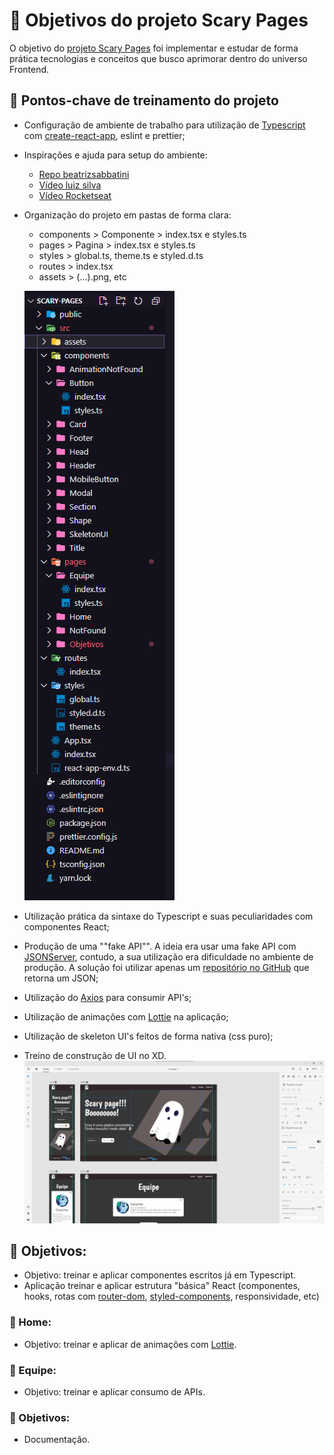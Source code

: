 # 👻 Objetivos do projeto Scary Pages

O objetivo do [projeto Scary Pages](https://github.com/thallesgalv/scary-pages) foi implementar e estudar de forma prática tecnologias e conceitos que busco aprimorar dentro do universo Frontend.

## 🧛 Pontos-chave de treinamento do projeto

- Configuração de ambiente de trabalho para utilização de [Typescript](https://www.typescriptlang.org/) com [create-react-app](https://create-react-app.dev/docs/getting-started), eslint e prettier;
- Inspirações e ajuda para setup do ambiente:
  - [Repo beatrizsabbatini](https://github.com/beatrizsabbatini/workshop-animacoes-reactjs)
  - [Vídeo luiz silva](https://www.youtube.com/watch?v=QqY5qRnLTF8)
  - [Vídeo Rocketseat](https://www.youtube.com/watch?v=1nVUfZg2dSA)
- Organização do projeto em pastas de forma clara:

  - components > Componente > index.tsx e styles.ts
  - pages > Pagina > index.tsx e styles.ts
  - styles > global.ts, theme.ts e styled.d.ts
  - routes > index.tsx
  - assets > (...).png, etc
  
  ![Imagefolder](https://github.com/thallesgalv/scary-pages/blob/main/src/assets/folder.png)

- Utilização prática da sintaxe do Typescript e suas peculiaridades com componentes React;
- Produção de uma ""fake API"". A ideia era usar uma fake API com [JSONServer](https://github.com/typicode/json-server), contudo, a sua utilização era dificuldade no ambiente de produção. A solução foi utilizar apenas um [repositório no GitHub](https://github.com/thallesgalv/api-scary-page) que retorna um JSON;
- Utilização do [Axios](https://github.com/axios/axios) para consumir API's;
- Utilização de animações com [Lottie](https://lottiefiles.com/) na aplicação;
- Utilização de skeleton UI's feitos de forma nativa (css puro);
- Treino de construção de UI no XD.
  ![Image XD](https://github.com/thallesgalv/scary-pages/blob/main/src/assets/xd.png)



## 🧛 Objetivos:

- Objetivo: treinar e aplicar componentes escritos já em Typescript.
- Aplicação treinar e aplicar estrutura "básica" React (componentes, hooks, rotas com [router-dom](https://reactrouter.com/web/guides/quick-start), [styled-components](https://styled-components.com/), responsividade, etc)

### 🎃 Home:

- Objetivo: treinar e aplicar de animações com [Lottie](https://lottiefiles.com/).

### 🎃 Equipe:

- Objetivo: treinar e aplicar consumo de APIs.

### 🎃 Objetivos:

- Documentação.
